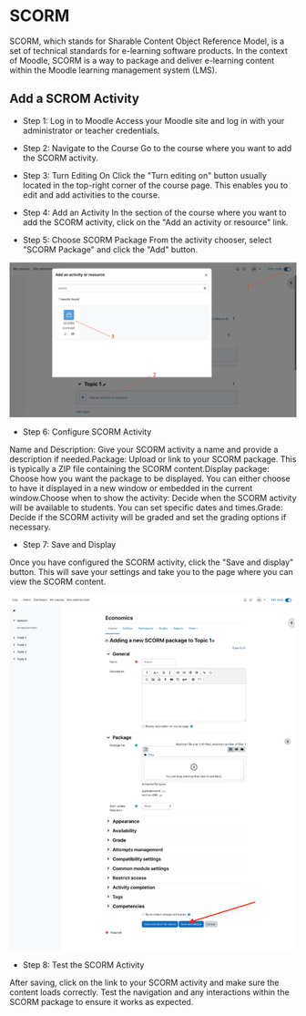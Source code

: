 <h1>SCORM</h1>

SCORM, which stands for Sharable Content Object Reference Model, is a set of technical standards for e-learning software products. In the context of Moodle, SCORM is a way to package and deliver e-learning content within the Moodle learning management system (LMS).

<h2>Add a SCROM Activity</h2>

* Step 1: Log in to Moodle
Access your Moodle site and log in with your administrator or teacher credentials.

* Step 2: Navigate to the Course
Go to the course where you want to add the SCORM activity.

* Step 3: Turn Editing On
Click the "Turn editing on" button usually located in the top-right corner of the course page. This enables you to edit and add activities to the course.

* Step 4: Add an Activity
In the section of the course where you want to add the SCORM activity, click on the "Add an activity or resource" link.

* Step 5: Choose SCORM Package
From the activity chooser, select "SCORM Package" and click the "Add" button.
<img width="681" alt="image" src="https://github.com/LEARN-LK/lms/blob/master/img/104-SCORM.png?raw=true">

* Step 6: Configure SCORM Activity

Name and Description: Give your SCORM activity a name and provide a description if needed.Package: Upload or link to your SCORM package. This is typically a ZIP file containing the SCORM content.Display package: Choose how you want the package to be displayed. You can either choose to have it displayed in a new window or embedded in the current window.Choose when to show the activity: Decide when the SCORM activity will be available to students. You can set specific dates and times.Grade: Decide if the SCORM activity will be graded and set the grading options if necessary.

* Step 7: Save and Display

Once you have configured the SCORM activity, click the "Save and display" button. This will save your settings and take you to the page where you can view the SCORM content.

<img width="681" alt="image" src="https://github.com/LEARN-LK/lms/blob/master/img/105-SCORM.png?raw=true">

* Step 8: Test the SCORM Activity

After saving, click on the link to your SCORM activity and make sure the content loads correctly. Test the navigation and any interactions within the SCORM package to ensure it works as expected.

